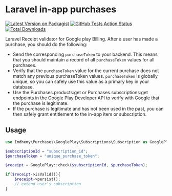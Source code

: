 # Laravel in-app purchases

[![Latest Version on Packagist](https://img.shields.io/packagist/v/spatie/laravel-in-app-purchases.svg?style=flat-square)](https://packagist.org/packages/spatie/laravel-in-app-purchases)
[![GitHub Tests Action Status](https://img.shields.io/github/workflow/status/spatie/laravel-in-app-purchases/run-tests?label=tests)](https://github.com/spatie/laravel-in-app-purchases/actions?query=workflow%3Arun-tests+branch%3Amaster)
[![Total Downloads](https://img.shields.io/packagist/dt/spatie/laravel-in-app-purchases.svg?style=flat-square)](https://packagist.org/packages/spatie/laravel-in-app-purchases)

Laravel Receipt validator for Google play Billing. After a user has made a purchase, you should do the following:
- Send the corresponding `purchaseToken` to your backend. This means that you should maintain a record of all `purchaseToken` values for all purchases.
- Verify that the `purchaseToken` value for the current purchase does not match any previous purchaseToken values. `purchaseToken` is globally unique, so you can safely use this value as a primary key in your database.
- Use the Purchases.products:get or Purchases.subscriptions:get endpoints in the Google Play Developer API to verify with Google that the purchase is legitimate.
- If the purchase is legitimate and has not been used in the past, you can then safely grant entitlement to the in-app item or subscription.

## Usage

```php
use Imdhemy\Purchases\GooglePlay\Subscriptions\Subscription as GooglePlay;

$subscriptionId = "subscription_id";
$purchaseToken = "unique_purchase_token";

$receipt = GooglePlay::check($subscriptionId, $purchaseToken);

if($receipt->isValid()){
    $receipt->persist();
    // extend user's subscription
}
```
